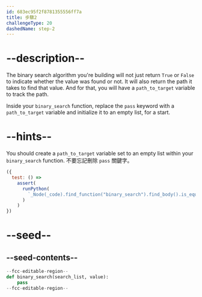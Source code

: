 ```yaml
---
id: 683ec95f2f8781355556ff7a
title: 步驟2
challengeType: 20
dashedName: step-2
---
```


# --description--

The binary search algorithm you're building will not just return `True` or `False` to indicate whether the value was found or not. It will also return the path it takes to find that value. And for that, you will have a `path_to_target` variable to track the path.

Inside your `binary_search` function, replace the `pass` keyword with a `path_to_target` variable and initialize it to an empty list, for a start.

# --hints--

You should create a `path_to_target` variable set to an empty list within your `binary_search` function. 不要忘記刪除 `pass` 關鍵字。

```js
({ 
  test: () =>
    assert(
      runPython(
        `_Node(_code).find_function("binary_search").find_body().is_equivalent("path_to_target = []") and not _Node(_code).find_function("binary_search").has_pass()`
      )
    ) 
})
```

# --seed--

## --seed-contents--

```py
--fcc-editable-region--
def binary_search(search_list, value):
    pass
--fcc-editable-region--
```
